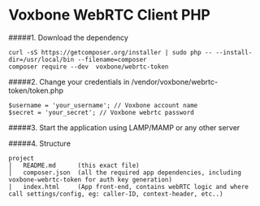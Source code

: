 Voxbone WebRTC Client PHP
=================

#####1. Download the dependency

`````
curl -sS https://getcomposer.org/installer | sudo php -- --install-dir=/usr/local/bin --filename=composer
composer require --dev  voxbone/webrtc-token
`````

#####2. Change your credentials in /vendor/voxbone/webrtc-token/token.php

`````
$username = 'your_username'; // Voxbone account name
$secret = 'your_secret'; // Voxbone webrtc password
`````

#####3. Start the application using LAMP/MAMP or any other server


#####4. Structure

`````
project
│   README.md      (this exact file)
│   composer.json  (all the required app dependencies, including voxbone-webrtc-token for auth key generation)
|   index.html     (App front-end, contains webRTC logic and where call settings/config, eg: caller-ID, context-header, etc..)
`````
